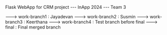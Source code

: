 Flask WebApp for CRM project --- InApp 2024 --- Team 3

---> work-branch1 : Jayadevan
---> work-branch2 : Susmin
---> work-branch3 : Keerthana
---> work-branch4 : Test branch before final
---> final        : Final merged branch 
